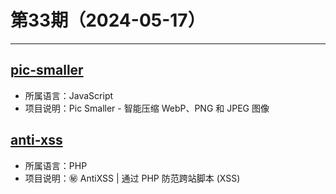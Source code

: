 # 第33期（2024-05-17）

---
## [pic-smaller](https://github.com/joye61/pic-smaller)
- 所属语言：JavaScript
- 项目说明：Pic Smaller - 智能压缩 WebP、PNG 和 JPEG 图像

## [anti-xss](https://github.com/voku/anti-xss)
- 所属语言：PHP
- 项目说明：㊙️ AntiXSS | 通过 PHP 防范跨站脚本 (XSS)
